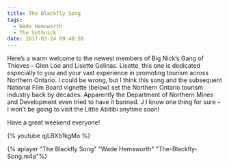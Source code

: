 ```yaml
---
title: The Blackfly Song
tags:
  - Wade Hemsworth
  - The Sethnick
date: 2017-03-24 09:40:58
---
```

Here’s a warm welcome to the newest members of Big Nick’s Gang of Thieves – Glen Loo and Lisette Gelinas. Lisette, this one is dedicated especially to you and  your vast experience in promoting tourism across Northern Ontario. I could be wrong, but I think this song and the subsequent National Film Board vignette (below) set the Northern Ontario tourism industry back by decades. Apparently the Department of Northern Mines and Development even tried to have it banned. J I know one thing for sure – I won’t be going to visit the Little Abitibi anytime soon!
 
Have a great weekend everyone!

{% youtube qjLBXb1kgMo %}

{% aplayer "The Blackfly Song" "Wade Hemsworth" "The-Blackfly-Song.m4a"%}
